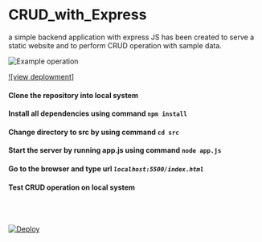 # CRUD_with_Express
a simple backend application with express JS has been created to serve a static website and to perform CRUD operation with sample data.



![Example operation](https://ibb.co/KNbhyYm)

[![view deplowment]](http://crud-using-node.herokuapp.com/index.html)

#### Clone the repository into local system

#### Install all dependencies using command ```npm install```

#### Change directory to src by using command ```cd src```

#### Start the server by running app.js using command ```node app.js```

#### Go to the browser and type url *```localhost:5500/index.html```*

#### Test CRUD operation on local system

<br>
<br>

[![Deploy](https://www.herokucdn.com/deploy/button.svg)](https://heroku.com/deploy)

